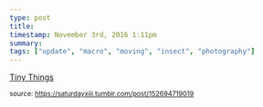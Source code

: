 ```yaml
---
type: post
title: 
timestamp: November 3rd, 2016 1:11pm
summary: 
tags: ["update", "macro", "moving", "insect", "photography"]
---
```

<a href=" https://href.li/?http://tinythings.tumblr.com/">
                        Tiny Things                    </a>
                
                
                
                                
<small>source: https://saturdayxiii.tumblr.com/post/152694719019</small>